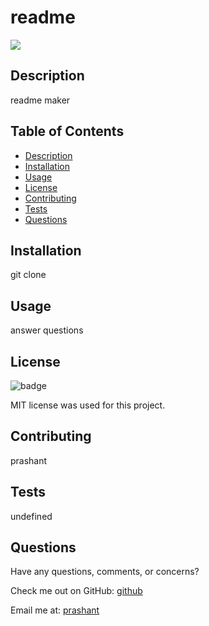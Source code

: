 
  # readme
    
  
  <img src="https://img.shields.io/badge/license-MIT-blue"/>
  
    
  ## Description
  readme maker
    
  ## Table of Contents
  - [Description](#description)
  - [Installation](#installation)
  - [Usage](#usage)
  - [License](#license)
  - [Contributing](#contributing)
  - [Tests](#tests)
  - [Questions](#questions)

    
  ## Installation
  git clone

  ## Usage
  answer questions 
    
  ## License
  ![badge](https://img.shields.io/badge/license-MIT-blue)
    
  MIT license was used for this project. 

  ## Contributing
  prashant

  ## Tests
  undefined
    
  ## Questions
  Have any questions, comments, or concerns?
    
  Check me out on GitHub: [github](https://github.com/github)
    
  Email me at: [prashant](prashant)
  